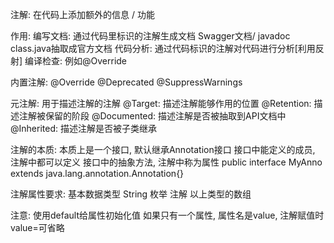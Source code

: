 注解:
	在代码上添加额外的信息 / 功能
	
作用:
	编写文档: 通过代码里标识的注解生成文档 Swagger文档/ javadoc class.java抽取成官方文档
	代码分析: 通过代码标识的注解对代码进行分析\[利用反射\]
	编译检查: 例如@Override
	
内置注解:
	@Override
	@Deprecated
	@SuppressWarnings
	
元注解:
	用于描述注解的注解
	@Target:
		描述注解能够作用的位置
	@Retention:
		描述注解被保留的阶段
	@Documented:
		描述注解是否被抽取到API文档中
	@Inherited:
		描述注解是否被子类继承

注解的本质:
	本质上是一个接口, 默认继承Annotation接口
	接口中能定义的成员, 注解中都可以定义
	接口中的抽象方法, 注解中称为属性
	public interface MyAnno extends java.lang.annotation.Annotation{}
	
注解属性要求:
	基本数据类型
	String
	枚举
	注解
	以上类型的数组

注意:	
	使用default给属性初始化值
	如果只有一个属性, 属性名是value, 注解赋值时value=可省略
	